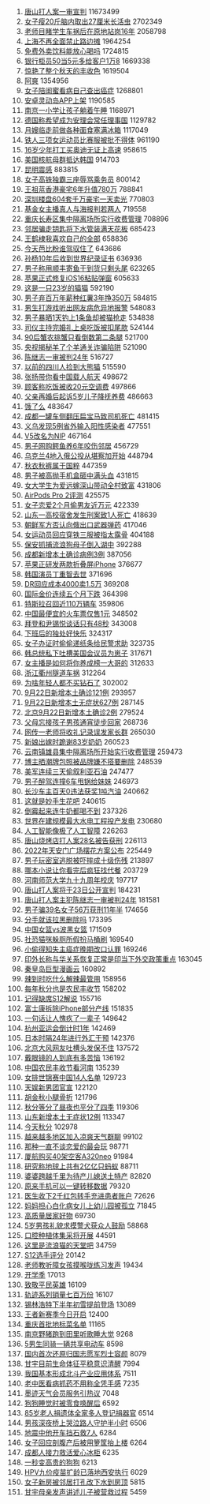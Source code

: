 1. [唐山打人案一审宣判](https://s.weibo.com//weibo?q=%23%E5%94%90%E5%B1%B1%E6%89%93%E4%BA%BA%E6%A1%88%E4%B8%80%E5%AE%A1%E5%AE%A3%E5%88%A4%23&t=31&band_rank=1&Refer=top) 11673499
2. [女子瘦20斤脑内取出27厘米长活虫](https://s.weibo.com//weibo?q=%23%E5%A5%B3%E5%AD%90%E7%98%A620%E6%96%A4%E8%84%91%E5%86%85%E5%8F%96%E5%87%BA27%E5%8E%98%E7%B1%B3%E9%95%BF%E6%B4%BB%E8%99%AB%23&t=31&band_rank=1&Refer=top) 2702349
3. [老师目睹学生车祸后在原地站岗16年](https://s.weibo.com//weibo?q=%23%E8%80%81%E5%B8%88%E7%9B%AE%E7%9D%B9%E5%AD%A6%E7%94%9F%E8%BD%A6%E7%A5%B8%E5%90%8E%E5%9C%A8%E5%8E%9F%E5%9C%B0%E7%AB%99%E5%B2%9716%E5%B9%B4%23&t=31&band_rank=2&Refer=top) 2058798
4. [上海不再全面禁止路边摊](https://s.weibo.com//weibo?q=%23%E4%B8%8A%E6%B5%B7%E4%B8%8D%E5%86%8D%E5%85%A8%E9%9D%A2%E7%A6%81%E6%AD%A2%E8%B7%AF%E8%BE%B9%E6%91%8A%23&t=31&band_rank=1&Refer=top) 1964254
5. [免费外卖饮料能放心喝吗](https://s.weibo.com//weibo?q=%23%E5%85%8D%E8%B4%B9%E5%A4%96%E5%8D%96%E9%A5%AE%E6%96%99%E8%83%BD%E6%94%BE%E5%BF%83%E5%96%9D%E5%90%97%23&t=31&band_rank=1&Refer=top) 1724815
6. [银行柜员50当5元多给客户1万8](https://s.weibo.com//weibo?q=%23%E9%93%B6%E8%A1%8C%E6%9F%9C%E5%91%9850%E5%BD%935%E5%85%83%E5%A4%9A%E7%BB%99%E5%AE%A2%E6%88%B71%E4%B8%878%23&t=31&band_rank=1&Refer=top) 1669338
7. [惊艳了整个秋天的丰收色](https://s.weibo.com//weibo?q=%23%E6%83%8A%E8%89%B3%E4%BA%86%E6%95%B4%E4%B8%AA%E7%A7%8B%E5%A4%A9%E7%9A%84%E4%B8%B0%E6%94%B6%E8%89%B2%23&t=31&band_rank=3&Refer=top) 1619504
8. [阿爽](https://s.weibo.com//weibo?q=%E9%98%BF%E7%88%BD&t=31&band_rank=4&Refer=top) 1354956
9. [女子陪闺蜜看病自己查出癌症](https://s.weibo.com//weibo?q=%23%E5%A5%B3%E5%AD%90%E9%99%AA%E9%97%BA%E8%9C%9C%E7%9C%8B%E7%97%85%E8%87%AA%E5%B7%B1%E6%9F%A5%E5%87%BA%E7%99%8C%E7%97%87%23&t=31&band_rank=2&Refer=top) 1268801
10. [安卓灵动岛APP上架](https://s.weibo.com//weibo?q=%23%E5%AE%89%E5%8D%93%E7%81%B5%E5%8A%A8%E5%B2%9BAPP%E4%B8%8A%E6%9E%B6%23&t=31&band_rank=4&Refer=top) 1190585
11. [南京一小学让孩子躺着午睡](https://s.weibo.com//weibo?q=%23%E5%8D%97%E4%BA%AC%E4%B8%80%E5%B0%8F%E5%AD%A6%E8%AE%A9%E5%AD%A9%E5%AD%90%E8%BA%BA%E7%9D%80%E5%8D%88%E7%9D%A1%23&t=31&band_rank=1&Refer=top) 1168971
12. [德国称希望成为安理会常任理事国](https://s.weibo.com//weibo?q=%E5%BE%B7%E5%9B%BD%E7%A7%B0%E5%B8%8C%E6%9C%9B%E6%88%90%E4%B8%BA%E5%AE%89%E7%90%86%E4%BC%9A%E5%B8%B8%E4%BB%BB%E7%90%86%E4%BA%8B%E5%9B%BD&t=31&band_rank=2&Refer=top) 1129782
13. [月嫂临走前做各种面食塞满冰箱](https://s.weibo.com//weibo?q=%23%E6%9C%88%E5%AB%82%E4%B8%B4%E8%B5%B0%E5%89%8D%E5%81%9A%E5%90%84%E7%A7%8D%E9%9D%A2%E9%A3%9F%E5%A1%9E%E6%BB%A1%E5%86%B0%E7%AE%B1%23&t=31&band_rank=6&Refer=top) 1117049
14. [铁人三项女运动员比赛服被批不得体](https://s.weibo.com//weibo?q=%23%E9%93%81%E4%BA%BA%E4%B8%89%E9%A1%B9%E5%A5%B3%E8%BF%90%E5%8A%A8%E5%91%98%E6%AF%94%E8%B5%9B%E6%9C%8D%E8%A2%AB%E6%89%B9%E4%B8%8D%E5%BE%97%E4%BD%93%23&t=31&band_rank=7&Refer=top) 961190
15. [16岁少年打工买奥迪无证上高速](https://s.weibo.com//weibo?q=%2316%E5%B2%81%E5%B0%91%E5%B9%B4%E6%89%93%E5%B7%A5%E4%B9%B0%E5%A5%A5%E8%BF%AA%E6%97%A0%E8%AF%81%E4%B8%8A%E9%AB%98%E9%80%9F%23&t=31&band_rank=6&Refer=top) 958615
16. [美国核航母群抵达韩国](https://s.weibo.com//weibo?q=%23%E7%BE%8E%E5%9B%BD%E6%A0%B8%E8%88%AA%E6%AF%8D%E7%BE%A4%E6%8A%B5%E8%BE%BE%E9%9F%A9%E5%9B%BD%23&t=31&band_rank=6&Refer=top) 914703
17. [昆明震感](https://s.weibo.com//weibo?q=%23%E6%98%86%E6%98%8E%E9%9C%87%E6%84%9F%23&t=31&band_rank=5&Refer=top) 883815
18. [女子高铁独霸三座辱骂乘务员](https://s.weibo.com//weibo?q=%23%E5%A5%B3%E5%AD%90%E9%AB%98%E9%93%81%E7%8B%AC%E9%9C%B8%E4%B8%89%E5%BA%A7%E8%BE%B1%E9%AA%82%E4%B9%98%E5%8A%A1%E5%91%98%23&t=31&band_rank=7&Refer=top) 800142
19. [王祖蓝香港豪宅6年升值780万](https://s.weibo.com//weibo?q=%23%E7%8E%8B%E7%A5%96%E8%93%9D%E9%A6%99%E6%B8%AF%E8%B1%AA%E5%AE%856%E5%B9%B4%E5%8D%87%E5%80%BC780%E4%B8%87%23&t=31&band_rank=4&Refer=top) 788841
20. [深圳楼盘604套千万豪宅一天卖光](https://s.weibo.com//weibo?q=%23%E6%B7%B1%E5%9C%B3%E6%A5%BC%E7%9B%98604%E5%A5%97%E5%8D%83%E4%B8%87%E8%B1%AA%E5%AE%85%E4%B8%80%E5%A4%A9%E5%8D%96%E5%85%89%23&t=31&band_rank=2&Refer=top) 770803
21. [基金女主播真人与海报判若两人](https://s.weibo.com//weibo?q=%23%E5%9F%BA%E9%87%91%E5%A5%B3%E4%B8%BB%E6%92%AD%E7%9C%9F%E4%BA%BA%E4%B8%8E%E6%B5%B7%E6%8A%A5%E5%88%A4%E8%8B%A5%E4%B8%A4%E4%BA%BA%23&t=31&band_rank=6&Refer=top) 719558
22. [重庆长寿区集中隔离场所实行收费管理](https://s.weibo.com//weibo?q=%23%E9%87%8D%E5%BA%86%E9%95%BF%E5%AF%BF%E5%8C%BA%E9%9B%86%E4%B8%AD%E9%9A%94%E7%A6%BB%E5%9C%BA%E6%89%80%E5%AE%9E%E8%A1%8C%E6%94%B6%E8%B4%B9%E7%AE%A1%E7%90%86%23&t=31&band_rank=5&Refer=top) 708896
23. [邻居骗走钥匙将下水管装满天花板](https://s.weibo.com//weibo?q=%23%E9%82%BB%E5%B1%85%E9%AA%97%E8%B5%B0%E9%92%A5%E5%8C%99%E5%B0%86%E4%B8%8B%E6%B0%B4%E7%AE%A1%E8%A3%85%E6%BB%A1%E5%A4%A9%E8%8A%B1%E6%9D%BF%23&t=31&band_rank=6&Refer=top) 685423
24. [王鹤棣我喜欢自己的全部](https://s.weibo.com//weibo?q=%23%E7%8E%8B%E9%B9%A4%E6%A3%A3%E6%88%91%E5%96%9C%E6%AC%A2%E8%87%AA%E5%B7%B1%E7%9A%84%E5%85%A8%E9%83%A8%23&t=31&band_rank=11&Refer=top) 658836
25. [今天芭比粉谁驾驭住了](https://s.weibo.com//weibo?q=%23%E4%BB%8A%E5%A4%A9%E8%8A%AD%E6%AF%94%E7%B2%89%E8%B0%81%E9%A9%BE%E9%A9%AD%E4%BD%8F%E4%BA%86%23&t=31&band_rank=6&Refer=top) 643686
26. [孙杨10年后收到世界纪录证书](https://s.weibo.com//weibo?q=%23%E5%AD%99%E6%9D%A810%E5%B9%B4%E5%90%8E%E6%94%B6%E5%88%B0%E4%B8%96%E7%95%8C%E7%BA%AA%E5%BD%95%E8%AF%81%E4%B9%A6%23&t=31&band_rank=7&Refer=top) 636936
27. [男子称用顺丰寄鱼干到货只剩头尾](https://s.weibo.com//weibo?q=%23%E7%94%B7%E5%AD%90%E7%A7%B0%E7%94%A8%E9%A1%BA%E4%B8%B0%E5%AF%84%E9%B1%BC%E5%B9%B2%E5%88%B0%E8%B4%A7%E5%8F%AA%E5%89%A9%E5%A4%B4%E5%B0%BE%23&t=31&band_rank=8&Refer=top) 623265
28. [苹果正式修复iOS16粘贴弹窗](https://s.weibo.com//weibo?q=%23%E8%8B%B9%E6%9E%9C%E6%AD%A3%E5%BC%8F%E4%BF%AE%E5%A4%8DiOS16%E7%B2%98%E8%B4%B4%E5%BC%B9%E7%AA%97%23&t=31&band_rank=5&Refer=top) 605633
29. [这是一只23岁的猫猫](https://s.weibo.com//weibo?q=%23%E8%BF%99%E6%98%AF%E4%B8%80%E5%8F%AA23%E5%B2%81%E7%9A%84%E7%8C%AB%E7%8C%AB%23&t=31&band_rank=2&Refer=top) 592190
30. [男子弃百万年薪种红薯3年挣350万](https://s.weibo.com//weibo?q=%23%E7%94%B7%E5%AD%90%E5%BC%83%E7%99%BE%E4%B8%87%E5%B9%B4%E8%96%AA%E7%A7%8D%E7%BA%A2%E8%96%AF3%E5%B9%B4%E6%8C%A3350%E4%B8%87%23&t=31&band_rank=13&Refer=top) 584815
31. [男生打游戏听出网友病危异地报警](https://s.weibo.com//weibo?q=%23%E7%94%B7%E7%94%9F%E6%89%93%E6%B8%B8%E6%88%8F%E5%90%AC%E5%87%BA%E7%BD%91%E5%8F%8B%E7%97%85%E5%8D%B1%E5%BC%82%E5%9C%B0%E6%8A%A5%E8%AD%A6%23&t=31&band_rank=10&Refer=top) 548083
32. [男子暴晒1天钓上1条鱼却被猫抢走](https://s.weibo.com//weibo?q=%23%E7%94%B7%E5%AD%90%E6%9A%B4%E6%99%921%E5%A4%A9%E9%92%93%E4%B8%8A1%E6%9D%A1%E9%B1%BC%E5%8D%B4%E8%A2%AB%E7%8C%AB%E6%8A%A2%E8%B5%B0%23&t=31&band_rank=12&Refer=top) 534838
33. [司仪主持完婚礼上桌吃饭被扣尾款](https://s.weibo.com//weibo?q=%23%E5%8F%B8%E4%BB%AA%E4%B8%BB%E6%8C%81%E5%AE%8C%E5%A9%9A%E7%A4%BC%E4%B8%8A%E6%A1%8C%E5%90%83%E9%A5%AD%E8%A2%AB%E6%89%A3%E5%B0%BE%E6%AC%BE%23&t=31&band_rank=10&Refer=top) 524144
34. [90后蟹农挑蟹只看倒数第二条腿](https://s.weibo.com//weibo?q=%2390%E5%90%8E%E8%9F%B9%E5%86%9C%E6%8C%91%E8%9F%B9%E5%8F%AA%E7%9C%8B%E5%80%92%E6%95%B0%E7%AC%AC%E4%BA%8C%E6%9D%A1%E8%85%BF%23&t=31&band_rank=8&Refer=top) 521700
35. [央视揭秘羊了个羊通关诈骗陷阱](https://s.weibo.com//weibo?q=%23%E5%A4%AE%E8%A7%86%E6%8F%AD%E7%A7%98%E7%BE%8A%E4%BA%86%E4%B8%AA%E7%BE%8A%E9%80%9A%E5%85%B3%E8%AF%88%E9%AA%97%E9%99%B7%E9%98%B1%23&t=31&band_rank=11&Refer=top) 521090
36. [陈继志一审被判24年](https://s.weibo.com//weibo?q=%23%E9%99%88%E7%BB%A7%E5%BF%97%E4%B8%80%E5%AE%A1%E8%A2%AB%E5%88%A424%E5%B9%B4%23&t=31&band_rank=15&Refer=top) 516727
37. [以前的四川人捡到大熊猫](https://s.weibo.com//weibo?q=%23%E4%BB%A5%E5%89%8D%E7%9A%84%E5%9B%9B%E5%B7%9D%E4%BA%BA%E6%8D%A1%E5%88%B0%E5%A4%A7%E7%86%8A%E7%8C%AB%23&t=31&band_rank=14&Refer=top) 515590
38. [张扬带你看中国载人航天](https://s.weibo.com//weibo?q=%23%E5%BC%A0%E6%89%AC%E5%B8%A6%E4%BD%A0%E7%9C%8B%E4%B8%AD%E5%9B%BD%E8%BD%BD%E4%BA%BA%E8%88%AA%E5%A4%A9%23&t=31&band_rank=15&Refer=top) 498672
39. [顾客称吃饭被收20元空调费](https://s.weibo.com//weibo?q=%23%E9%A1%BE%E5%AE%A2%E7%A7%B0%E5%90%83%E9%A5%AD%E8%A2%AB%E6%94%B620%E5%85%83%E7%A9%BA%E8%B0%83%E8%B4%B9%23&t=31&band_rank=9&Refer=top) 497866
40. [父亲再婚后起诉5岁儿子降抚养费](https://s.weibo.com//weibo?q=%23%E7%88%B6%E4%BA%B2%E5%86%8D%E5%A9%9A%E5%90%8E%E8%B5%B7%E8%AF%895%E5%B2%81%E5%84%BF%E5%AD%90%E9%99%8D%E6%8A%9A%E5%85%BB%E8%B4%B9%23&t=31&band_rank=17&Refer=top) 486663
41. [饿了么](https://s.weibo.com//weibo?q=%E9%A5%BF%E4%BA%86%E4%B9%88&t=31&band_rank=15&Refer=top) 483647
42. [成都一罐车侧翻压扁宝马致司机死亡](https://s.weibo.com//weibo?q=%23%E6%88%90%E9%83%BD%E4%B8%80%E7%BD%90%E8%BD%A6%E4%BE%A7%E7%BF%BB%E5%8E%8B%E6%89%81%E5%AE%9D%E9%A9%AC%E8%87%B4%E5%8F%B8%E6%9C%BA%E6%AD%BB%E4%BA%A1%23&t=31&band_rank=13&Refer=top) 481415
43. [义乌发现5例省外输入阳性感染者](https://s.weibo.com//weibo?q=%23%E4%B9%89%E4%B9%8C%E5%8F%91%E7%8E%B05%E4%BE%8B%E7%9C%81%E5%A4%96%E8%BE%93%E5%85%A5%E9%98%B3%E6%80%A7%E6%84%9F%E6%9F%93%E8%80%85%23&t=31&band_rank=16&Refer=top) 477551
44. [V5改名为NIP](https://s.weibo.com//weibo?q=%23V5%E6%94%B9%E5%90%8D%E4%B8%BANIP%23&t=31&band_rank=13&Refer=top) 467164
45. [男子网购鳄鱼养6年咬伤邻居](https://s.weibo.com//weibo?q=%23%E7%94%B7%E5%AD%90%E7%BD%91%E8%B4%AD%E9%B3%84%E9%B1%BC%E5%85%BB6%E5%B9%B4%E5%92%AC%E4%BC%A4%E9%82%BB%E5%B1%85%23&t=31&band_rank=18&Refer=top) 456729
46. [乌克兰4地入俄公投从堪察加开始](https://s.weibo.com//weibo?q=%23%E4%B9%8C%E5%85%8B%E5%85%B04%E5%9C%B0%E5%85%A5%E4%BF%84%E5%85%AC%E6%8A%95%E4%BB%8E%E5%A0%AA%E5%AF%9F%E5%8A%A0%E5%BC%80%E5%A7%8B%23&t=31&band_rank=17&Refer=top) 448794
47. [秋衣秋裤属于国粹](https://s.weibo.com//weibo?q=%23%E7%A7%8B%E8%A1%A3%E7%A7%8B%E8%A3%A4%E5%B1%9E%E4%BA%8E%E5%9B%BD%E7%B2%B9%23&t=31&band_rank=14&Refer=top) 447359
48. [男子被高抛手机盒砸中满头血](https://s.weibo.com//weibo?q=%23%E7%94%B7%E5%AD%90%E8%A2%AB%E9%AB%98%E6%8A%9B%E6%89%8B%E6%9C%BA%E7%9B%92%E7%A0%B8%E4%B8%AD%E6%BB%A1%E5%A4%B4%E8%A1%80%23&t=31&band_rank=14&Refer=top) 431815
49. [女大学生为爱远嫁深山带动全村致富](https://s.weibo.com//weibo?q=%23%E5%A5%B3%E5%A4%A7%E5%AD%A6%E7%94%9F%E4%B8%BA%E7%88%B1%E8%BF%9C%E5%AB%81%E6%B7%B1%E5%B1%B1%E5%B8%A6%E5%8A%A8%E5%85%A8%E6%9D%91%E8%87%B4%E5%AF%8C%23&t=31&band_rank=15&Refer=top) 431806
50. [AirPods Pro 2评测](https://s.weibo.com//weibo?q=AirPods%20Pro%202%E8%AF%84%E6%B5%8B&t=31&band_rank=10&Refer=top) 425575
51. [女子恋爱2个月偷男友近万元](https://s.weibo.com//weibo?q=%23%E5%A5%B3%E5%AD%90%E6%81%8B%E7%88%B12%E4%B8%AA%E6%9C%88%E5%81%B7%E7%94%B7%E5%8F%8B%E8%BF%91%E4%B8%87%E5%85%83%23&t=31&band_rank=18&Refer=top) 422339
52. [山东一高校宿舍发生刑案致1人死亡](https://s.weibo.com//weibo?q=%23%E5%B1%B1%E4%B8%9C%E4%B8%80%E9%AB%98%E6%A0%A1%E5%AE%BF%E8%88%8D%E5%8F%91%E7%94%9F%E5%88%91%E6%A1%88%E8%87%B41%E4%BA%BA%E6%AD%BB%E4%BA%A1%23&t=31&band_rank=11&Refer=top) 418639
53. [朝鲜军方否认向俄出口武器弹药](https://s.weibo.com//weibo?q=%23%E6%9C%9D%E9%B2%9C%E5%86%9B%E6%96%B9%E5%90%A6%E8%AE%A4%E5%90%91%E4%BF%84%E5%87%BA%E5%8F%A3%E6%AD%A6%E5%99%A8%E5%BC%B9%E8%8D%AF%23&t=31&band_rank=8&Refer=top) 417046
54. [女运动员回应穿铁三服被指太露骨](https://s.weibo.com//weibo?q=%23%E5%A5%B3%E8%BF%90%E5%8A%A8%E5%91%98%E5%9B%9E%E5%BA%94%E7%A9%BF%E9%93%81%E4%B8%89%E6%9C%8D%E8%A2%AB%E6%8C%87%E5%A4%AA%E9%9C%B2%E9%AA%A8%23&t=31&band_rank=21&Refer=top) 404188
55. [保安抓捕流浪狗母子倒入湖中](https://s.weibo.com//weibo?q=%23%E4%BF%9D%E5%AE%89%E6%8A%93%E6%8D%95%E6%B5%81%E6%B5%AA%E7%8B%97%E6%AF%8D%E5%AD%90%E5%80%92%E5%85%A5%E6%B9%96%E4%B8%AD%23&t=31&band_rank=16&Refer=top) 392288
56. [成都新增本土确诊病例3例](https://s.weibo.com//weibo?q=%E6%88%90%E9%83%BD%E6%96%B0%E5%A2%9E%E6%9C%AC%E5%9C%9F%E7%A1%AE%E8%AF%8A%E7%97%85%E4%BE%8B3%E4%BE%8B&t=31&band_rank=19&Refer=top) 387056
57. [苹果正研发两款折叠屏iPhone](https://s.weibo.com//weibo?q=%23%E8%8B%B9%E6%9E%9C%E6%AD%A3%E7%A0%94%E5%8F%91%E4%B8%A4%E6%AC%BE%E6%8A%98%E5%8F%A0%E5%B1%8FiPhone%23&t=31&band_rank=19&Refer=top) 376677
58. [韩国演员丁重智去世](https://s.weibo.com//weibo?q=%23%E9%9F%A9%E5%9B%BD%E6%BC%94%E5%91%98%E4%B8%81%E9%87%8D%E6%99%BA%E5%8E%BB%E4%B8%96%23&t=31&band_rank=12&Refer=top) 371696
59. [DR回应成本4000卖1.5万](https://s.weibo.com//weibo?q=%23DR%E5%9B%9E%E5%BA%94%E6%88%90%E6%9C%AC4000%E5%8D%961.5%E4%B8%87%23&t=31&band_rank=23&Refer=top) 369208
60. [国际金价连续五个月下跌](https://s.weibo.com//weibo?q=%23%E5%9B%BD%E9%99%85%E9%87%91%E4%BB%B7%E8%BF%9E%E7%BB%AD%E4%BA%94%E4%B8%AA%E6%9C%88%E4%B8%8B%E8%B7%8C%23&t=31&band_rank=14&Refer=top) 364398
61. [特斯拉召回近110万辆车](https://s.weibo.com//weibo?q=%23%E7%89%B9%E6%96%AF%E6%8B%89%E5%8F%AC%E5%9B%9E%E8%BF%91110%E4%B8%87%E8%BE%86%E8%BD%A6%23&t=31&band_rank=23&Refer=top) 359806
62. [中国最便宜的火车票仅售1元](https://s.weibo.com//weibo?q=%23%E4%B8%AD%E5%9B%BD%E6%9C%80%E4%BE%BF%E5%AE%9C%E7%9A%84%E7%81%AB%E8%BD%A6%E7%A5%A8%E4%BB%85%E5%94%AE1%E5%85%83%23&t=31&band_rank=23&Refer=top) 348502
63. [拜登和尹锡悦谈话只有48秒](https://s.weibo.com//weibo?q=%23%E6%8B%9C%E7%99%BB%E5%92%8C%E5%B0%B9%E9%94%A1%E6%82%A6%E8%B0%88%E8%AF%9D%E5%8F%AA%E6%9C%8948%E7%A7%92%23&t=31&band_rank=18&Refer=top) 343008
64. [下班后的独处好快乐](https://s.weibo.com//weibo?q=%23%E4%B8%8B%E7%8F%AD%E5%90%8E%E7%9A%84%E7%8B%AC%E5%A4%84%E5%A5%BD%E5%BF%AB%E4%B9%90%23&t=31&band_rank=13&Refer=top) 324317
65. [女子办证时偷偷递纸条给民警求助](https://s.weibo.com//weibo?q=%23%E5%A5%B3%E5%AD%90%E5%8A%9E%E8%AF%81%E6%97%B6%E5%81%B7%E5%81%B7%E9%80%92%E7%BA%B8%E6%9D%A1%E7%BB%99%E6%B0%91%E8%AD%A6%E6%B1%82%E5%8A%A9%23&t=31&band_rank=17&Refer=top) 323735
66. [韩总统私下吐槽美国会议员为崽子](https://s.weibo.com//weibo?q=%23%E9%9F%A9%E6%80%BB%E7%BB%9F%E7%A7%81%E4%B8%8B%E5%90%90%E6%A7%BD%E7%BE%8E%E5%9B%BD%E4%BC%9A%E8%AE%AE%E5%91%98%E4%B8%BA%E5%B4%BD%E5%AD%90%23&t=31&band_rank=16&Refer=top) 317671
67. [女主播是如何将你养成榜一大哥的](https://s.weibo.com//weibo?q=%23%E5%A5%B3%E4%B8%BB%E6%92%AD%E6%98%AF%E5%A6%82%E4%BD%95%E5%B0%86%E4%BD%A0%E5%85%BB%E6%88%90%E6%A6%9C%E4%B8%80%E5%A4%A7%E5%93%A5%E7%9A%84%23&t=31&band_rank=15&Refer=top) 312633
68. [浙江衢州隧道车祸](https://s.weibo.com//weibo?q=%E6%B5%99%E6%B1%9F%E8%A1%A2%E5%B7%9E%E9%9A%A7%E9%81%93%E8%BD%A6%E7%A5%B8&t=31&band_rank=23&Refer=top) 312264
69. [为啥年轻人都不买钻石了](https://s.weibo.com//weibo?q=%23%E4%B8%BA%E5%95%A5%E5%B9%B4%E8%BD%BB%E4%BA%BA%E9%83%BD%E4%B8%8D%E4%B9%B0%E9%92%BB%E7%9F%B3%E4%BA%86%23&t=31&band_rank=18&Refer=top) 302002
70. [9月22日新增本土确诊121例](https://s.weibo.com//weibo?q=%239%E6%9C%8822%E6%97%A5%E6%96%B0%E5%A2%9E%E6%9C%AC%E5%9C%9F%E7%A1%AE%E8%AF%8A121%E4%BE%8B%23&t=31&band_rank=21&Refer=top) 293957
71. [9月22日新增本土无症状627例](https://s.weibo.com//weibo?q=%239%E6%9C%8822%E6%97%A5%E6%96%B0%E5%A2%9E%E6%9C%AC%E5%9C%9F%E6%97%A0%E7%97%87%E7%8A%B6627%E4%BE%8B%23&t=31&band_rank=24&Refer=top) 287145
72. [北京9月22日新增本土确诊2例](https://s.weibo.com//weibo?q=%23%E5%8C%97%E4%BA%AC9%E6%9C%8822%E6%97%A5%E6%96%B0%E5%A2%9E%E6%9C%AC%E5%9C%9F%E7%A1%AE%E8%AF%8A2%E4%BE%8B%23&t=31&band_rank=20&Refer=top) 279524
73. [父母忘接孩子男孩通宵徒步回家](https://s.weibo.com//weibo?q=%23%E7%88%B6%E6%AF%8D%E5%BF%98%E6%8E%A5%E5%AD%A9%E5%AD%90%E7%94%B7%E5%AD%A9%E9%80%9A%E5%AE%B5%E5%BE%92%E6%AD%A5%E5%9B%9E%E5%AE%B6%23&t=31&band_rank=21&Refer=top) 268736
74. [网传一老师将收礼记录误发家长群](https://s.weibo.com//weibo?q=%23%E7%BD%91%E4%BC%A0%E4%B8%80%E8%80%81%E5%B8%88%E5%B0%86%E6%94%B6%E7%A4%BC%E8%AE%B0%E5%BD%95%E8%AF%AF%E5%8F%91%E5%AE%B6%E9%95%BF%E7%BE%A4%23&t=31&band_rank=29&Refer=top) 265030
75. [新娘出嫁时跪谢83岁奶奶](https://s.weibo.com//weibo?q=%23%E6%96%B0%E5%A8%98%E5%87%BA%E5%AB%81%E6%97%B6%E8%B7%AA%E8%B0%A283%E5%B2%81%E5%A5%B6%E5%A5%B6%23&t=31&band_rank=20&Refer=top) 260523
76. [云南镇雄县集中隔离场所开始实行收费管理](https://s.weibo.com//weibo?q=%23%E4%BA%91%E5%8D%97%E9%95%87%E9%9B%84%E5%8E%BF%E9%9B%86%E4%B8%AD%E9%9A%94%E7%A6%BB%E5%9C%BA%E6%89%80%E5%BC%80%E5%A7%8B%E5%AE%9E%E8%A1%8C%E6%94%B6%E8%B4%B9%E7%AE%A1%E7%90%86%23&t=31&band_rank=22&Refer=top) 259473
77. [博主晒潮牌包照被品牌嫌不搭要删除](https://s.weibo.com//weibo?q=%23%E5%8D%9A%E4%B8%BB%E6%99%92%E6%BD%AE%E7%89%8C%E5%8C%85%E7%85%A7%E8%A2%AB%E5%93%81%E7%89%8C%E5%AB%8C%E4%B8%8D%E6%90%AD%E8%A6%81%E5%88%A0%E9%99%A4%23&t=31&band_rank=20&Refer=top) 248539
78. [美军连续三天偷叙利亚石油](https://s.weibo.com//weibo?q=%23%E7%BE%8E%E5%86%9B%E8%BF%9E%E7%BB%AD%E4%B8%89%E5%A4%A9%E5%81%B7%E5%8F%99%E5%88%A9%E4%BA%9A%E7%9F%B3%E6%B2%B9%23&t=31&band_rank=19&Refer=top) 247477
79. [男子醉驾连撞6车甩锅给妹妹](https://s.weibo.com//weibo?q=%23%E7%94%B7%E5%AD%90%E9%86%89%E9%A9%BE%E8%BF%9E%E6%92%9E6%E8%BD%A6%E7%94%A9%E9%94%85%E7%BB%99%E5%A6%B9%E5%A6%B9%23&t=31&band_rank=20&Refer=top) 246973
80. [长沙车主百天0违法获奖1吨汽油](https://s.weibo.com//weibo?q=%23%E9%95%BF%E6%B2%99%E8%BD%A6%E4%B8%BB%E7%99%BE%E5%A4%A90%E8%BF%9D%E6%B3%95%E8%8E%B7%E5%A5%961%E5%90%A8%E6%B1%BD%E6%B2%B9%23&t=31&band_rank=33&Refer=top) 240662
81. [这就是妙手生花吧](https://s.weibo.com//weibo?q=%23%E8%BF%99%E5%B0%B1%E6%98%AF%E5%A6%99%E6%89%8B%E7%94%9F%E8%8A%B1%E5%90%A7%23&t=31&band_rank=29&Refer=top) 240615
82. [倒霉起来连牛奶都喝不到](https://s.weibo.com//weibo?q=%23%E5%80%92%E9%9C%89%E8%B5%B7%E6%9D%A5%E8%BF%9E%E7%89%9B%E5%A5%B6%E9%83%BD%E5%96%9D%E4%B8%8D%E5%88%B0%23&t=31&band_rank=26&Refer=top) 237326
83. [世界在建规模最大水电工程投产发电](https://s.weibo.com//weibo?q=%23%E4%B8%96%E7%95%8C%E5%9C%A8%E5%BB%BA%E8%A7%84%E6%A8%A1%E6%9C%80%E5%A4%A7%E6%B0%B4%E7%94%B5%E5%B7%A5%E7%A8%8B%E6%8A%95%E4%BA%A7%E5%8F%91%E7%94%B5%23&t=31&band_rank=15&Refer=top) 230680
84. [人工智能像极了人工智障](https://s.weibo.com//weibo?q=%23%E4%BA%BA%E5%B7%A5%E6%99%BA%E8%83%BD%E5%83%8F%E6%9E%81%E4%BA%86%E4%BA%BA%E5%B7%A5%E6%99%BA%E9%9A%9C%23&t=31&band_rank=33&Refer=top) 226263
85. [唐山烧烤店打人案28名被告获刑](https://s.weibo.com//weibo?q=%23%E5%94%90%E5%B1%B1%E7%83%A7%E7%83%A4%E5%BA%97%E6%89%93%E4%BA%BA%E6%A1%8828%E5%90%8D%E8%A2%AB%E5%91%8A%E8%8E%B7%E5%88%91%23&t=31&band_rank=33&Refer=top) 226113
86. [2022年天安门广场摆花方案公布](https://s.weibo.com//weibo?q=%232022%E5%B9%B4%E5%A4%A9%E5%AE%89%E9%97%A8%E5%B9%BF%E5%9C%BA%E6%91%86%E8%8A%B1%E6%96%B9%E6%A1%88%E5%85%AC%E5%B8%83%23&t=31&band_rank=13&Refer=top) 225449
87. [男子玩密室逃脱被吓摔成十级伤残](https://s.weibo.com//weibo?q=%23%E7%94%B7%E5%AD%90%E7%8E%A9%E5%AF%86%E5%AE%A4%E9%80%83%E8%84%B1%E8%A2%AB%E5%90%93%E6%91%94%E6%88%90%E5%8D%81%E7%BA%A7%E4%BC%A4%E6%AE%8B%23&t=31&band_rank=39&Refer=top) 213897
88. [哪本小说让你看完后疯狂找代餐](https://s.weibo.com//weibo?q=%23%E5%93%AA%E6%9C%AC%E5%B0%8F%E8%AF%B4%E8%AE%A9%E4%BD%A0%E7%9C%8B%E5%AE%8C%E5%90%8E%E7%96%AF%E7%8B%82%E6%89%BE%E4%BB%A3%E9%A4%90%23&t=31&band_rank=25&Refer=top) 203729
89. [河南师范大学九十九周年校庆](https://s.weibo.com//weibo?q=%23%E6%B2%B3%E5%8D%97%E5%B8%88%E8%8C%83%E5%A4%A7%E5%AD%A6%E4%B9%9D%E5%8D%81%E4%B9%9D%E5%91%A8%E5%B9%B4%E6%A0%A1%E5%BA%86%23&t=31&band_rank=36&Refer=top) 197717
90. [唐山打人案将于23日公开宣判](https://s.weibo.com//weibo?q=%23%E5%94%90%E5%B1%B1%E6%89%93%E4%BA%BA%E6%A1%88%E5%B0%86%E4%BA%8E23%E6%97%A5%E5%85%AC%E5%BC%80%E5%AE%A3%E5%88%A4%23&t=31&band_rank=26&Refer=top) 184231
91. [唐山打人案主犯陈继志一审被判24年](https://s.weibo.com//weibo?q=%23%E5%94%90%E5%B1%B1%E6%89%93%E4%BA%BA%E6%A1%88%E4%B8%BB%E7%8A%AF%E9%99%88%E7%BB%A7%E5%BF%97%E4%B8%80%E5%AE%A1%E8%A2%AB%E5%88%A424%E5%B9%B4%23&t=31&band_rank=41&Refer=top) 181581
92. [男子骗39名女子56万获刑11年半](https://s.weibo.com//weibo?q=%23%E7%94%B7%E5%AD%90%E9%AA%9739%E5%90%8D%E5%A5%B3%E5%AD%9056%E4%B8%87%E8%8E%B7%E5%88%9111%E5%B9%B4%E5%8D%8A%23&t=31&band_rank=31&Refer=top) 174656
93. [分手就该拉黑删除吗](https://s.weibo.com//weibo?q=%23%E5%88%86%E6%89%8B%E5%B0%B1%E8%AF%A5%E6%8B%89%E9%BB%91%E5%88%A0%E9%99%A4%E5%90%97%23&t=31&band_rank=26&Refer=top) 173395
94. [中国女篮vs波黑女篮](https://s.weibo.com//weibo?q=%23%E4%B8%AD%E5%9B%BD%E5%A5%B3%E7%AF%AEvs%E6%B3%A2%E9%BB%91%E5%A5%B3%E7%AF%AE%23&t=31&band_rank=42&Refer=top) 171509
95. [社恐猫咪躲厕所假扮马桶刷](https://s.weibo.com//weibo?q=%23%E7%A4%BE%E6%81%90%E7%8C%AB%E5%92%AA%E8%BA%B2%E5%8E%95%E6%89%80%E5%81%87%E6%89%AE%E9%A9%AC%E6%A1%B6%E5%88%B7%23&t=31&band_rank=33&Refer=top) 169540
96. [小偷得知失主癌症晚期改口认罪](https://s.weibo.com//weibo?q=%23%E5%B0%8F%E5%81%B7%E5%BE%97%E7%9F%A5%E5%A4%B1%E4%B8%BB%E7%99%8C%E7%97%87%E6%99%9A%E6%9C%9F%E6%94%B9%E5%8F%A3%E8%AE%A4%E7%BD%AA%23&t=31&band_rank=29&Refer=top) 169246
97. [印外长称与华关系恢复正常是印当下外交政策重点](https://s.weibo.com//weibo?q=%23%E5%8D%B0%E5%A4%96%E9%95%BF%E7%A7%B0%E4%B8%8E%E5%8D%8E%E5%85%B3%E7%B3%BB%E6%81%A2%E5%A4%8D%E6%AD%A3%E5%B8%B8%E6%98%AF%E5%8D%B0%E5%BD%93%E4%B8%8B%E5%A4%96%E4%BA%A4%E6%94%BF%E7%AD%96%E9%87%8D%E7%82%B9%23&t=31&band_rank=30&Refer=top) 163045
98. [秦皇岛巨型漫画云](https://s.weibo.com//weibo?q=%23%E7%A7%A6%E7%9A%87%E5%B2%9B%E5%B7%A8%E5%9E%8B%E6%BC%AB%E7%94%BB%E4%BA%91%23&t=31&band_rank=31&Refer=top) 160892
99. [辣到时吃什么解辣最管用](https://s.weibo.com//weibo?q=%23%E8%BE%A3%E5%88%B0%E6%97%B6%E5%90%83%E4%BB%80%E4%B9%88%E8%A7%A3%E8%BE%A3%E6%9C%80%E7%AE%A1%E7%94%A8%23&t=31&band_rank=45&Refer=top) 158956
100. [每年秋分也是农民丰收节](https://s.weibo.com//weibo?q=%23%E6%AF%8F%E5%B9%B4%E7%A7%8B%E5%88%86%E4%B9%9F%E6%98%AF%E5%86%9C%E6%B0%91%E4%B8%B0%E6%94%B6%E8%8A%82%23&t=31&band_rank=29&Refer=top) 158202
101. [记得缺席S12解说](https://s.weibo.com//weibo?q=%23%E8%AE%B0%E5%BE%97%E7%BC%BA%E5%B8%ADS12%E8%A7%A3%E8%AF%B4%23&t=31&band_rank=32&Refer=top) 155716
102. [富士康拆除iPhone部分产线](https://s.weibo.com//weibo?q=%23%E5%AF%8C%E5%A3%AB%E5%BA%B7%E6%8B%86%E9%99%A4iPhone%E9%83%A8%E5%88%86%E4%BA%A7%E7%BA%BF%23&t=31&band_rank=33&Refer=top) 151835
103. [一句话让人愧疚了一辈子](https://s.weibo.com//weibo?q=%23%E4%B8%80%E5%8F%A5%E8%AF%9D%E8%AE%A9%E4%BA%BA%E6%84%A7%E7%96%9A%E4%BA%86%E4%B8%80%E8%BE%88%E5%AD%90%23&t=31&band_rank=22&Refer=top) 149642
104. [杭州亚运会倒计时1年](https://s.weibo.com//weibo?q=%23%E6%9D%AD%E5%B7%9E%E4%BA%9A%E8%BF%90%E4%BC%9A%E5%80%92%E8%AE%A1%E6%97%B61%E5%B9%B4%23&t=31&band_rank=40&Refer=top) 142469
105. [日本时隔24年进行外汇干预](https://s.weibo.com//weibo?q=%23%E6%97%A5%E6%9C%AC%E6%97%B6%E9%9A%9424%E5%B9%B4%E8%BF%9B%E8%A1%8C%E5%A4%96%E6%B1%87%E5%B9%B2%E9%A2%84%23&t=31&band_rank=37&Refer=top) 142376
106. [北京大风网友吐槽头发保不住](https://s.weibo.com//weibo?q=%23%E5%8C%97%E4%BA%AC%E5%A4%A7%E9%A3%8E%E7%BD%91%E5%8F%8B%E5%90%90%E6%A7%BD%E5%A4%B4%E5%8F%91%E4%BF%9D%E4%B8%8D%E4%BD%8F%23&t=31&band_rank=36&Refer=top) 137572
107. [戴眼镜的人到底有多苦恼](https://s.weibo.com//weibo?q=%23%E6%88%B4%E7%9C%BC%E9%95%9C%E7%9A%84%E4%BA%BA%E5%88%B0%E5%BA%95%E6%9C%89%E5%A4%9A%E8%8B%A6%E6%81%BC%23&t=31&band_rank=47&Refer=top) 136192
108. [中国农民丰收节看河南](https://s.weibo.com//weibo?q=%23%E4%B8%AD%E5%9B%BD%E5%86%9C%E6%B0%91%E4%B8%B0%E6%94%B6%E8%8A%82%E7%9C%8B%E6%B2%B3%E5%8D%97%23&t=31&band_rank=47&Refer=top) 135239
109. [女排世锦赛中国14人名单](https://s.weibo.com//weibo?q=%23%E5%A5%B3%E6%8E%92%E4%B8%96%E9%94%A6%E8%B5%9B%E4%B8%AD%E5%9B%BD14%E4%BA%BA%E5%90%8D%E5%8D%95%23&t=31&band_rank=37&Refer=top) 129723
110. [天娱新男团官宣](https://s.weibo.com//weibo?q=%23%E5%A4%A9%E5%A8%B1%E6%96%B0%E7%94%B7%E5%9B%A2%E5%AE%98%E5%AE%A3%23&t=31&band_rank=39&Refer=top) 122120
111. [胡金秋小腿骨折](https://s.weibo.com//weibo?q=%23%E8%83%A1%E9%87%91%E7%A7%8B%E5%B0%8F%E8%85%BF%E9%AA%A8%E6%8A%98%23&t=31&band_rank=38&Refer=top) 121796
112. [秋分等分了昼夜也平分了四季](https://s.weibo.com//weibo?q=%23%E7%A7%8B%E5%88%86%E7%AD%89%E5%88%86%E4%BA%86%E6%98%BC%E5%A4%9C%E4%B9%9F%E5%B9%B3%E5%88%86%E4%BA%86%E5%9B%9B%E5%AD%A3%23&t=31&band_rank=46&Refer=top) 119306
113. [山东新增本土无症状12例](https://s.weibo.com//weibo?q=%23%E5%B1%B1%E4%B8%9C%E6%96%B0%E5%A2%9E%E6%9C%AC%E5%9C%9F%E6%97%A0%E7%97%87%E7%8A%B612%E4%BE%8B%23&t=31&band_rank=50&Refer=top) 113347
114. [今天秋分](https://s.weibo.com//weibo?q=%23%E4%BB%8A%E5%A4%A9%E7%A7%8B%E5%88%86%23&t=31&band_rank=49&Refer=top) 102978
115. [越来越多地区加入凉爽天气群聊](https://s.weibo.com//weibo?q=%23%E8%B6%8A%E6%9D%A5%E8%B6%8A%E5%A4%9A%E5%9C%B0%E5%8C%BA%E5%8A%A0%E5%85%A5%E5%87%89%E7%88%BD%E5%A4%A9%E6%B0%94%E7%BE%A4%E8%81%8A%23&t=31&band_rank=43&Refer=top) 99102
116. [那种一直不谈恋爱的最会玩](https://s.weibo.com//weibo?q=%23%E9%82%A3%E7%A7%8D%E4%B8%80%E7%9B%B4%E4%B8%8D%E8%B0%88%E6%81%8B%E7%88%B1%E7%9A%84%E6%9C%80%E4%BC%9A%E7%8E%A9%23&t=31&band_rank=43&Refer=top) 98771
117. [厦航购买40架空客A320neo](https://s.weibo.com//weibo?q=%23%E5%8E%A6%E8%88%AA%E8%B4%AD%E4%B9%B040%E6%9E%B6%E7%A9%BA%E5%AE%A2A320neo%23&t=31&band_rank=46&Refer=top) 91984
118. [研究称地球上共有2亿亿只蚂蚁](https://s.weibo.com//weibo?q=%23%E7%A0%94%E7%A9%B6%E7%A7%B0%E5%9C%B0%E7%90%83%E4%B8%8A%E5%85%B1%E6%9C%892%E4%BA%BF%E4%BA%BF%E5%8F%AA%E8%9A%82%E8%9A%81%23&t=31&band_rank=46&Refer=top) 88711
119. [婆婆跨越千里为待产儿媳送土特产](https://s.weibo.com//weibo?q=%23%E5%A9%86%E5%A9%86%E8%B7%A8%E8%B6%8A%E5%8D%83%E9%87%8C%E4%B8%BA%E5%BE%85%E4%BA%A7%E5%84%BF%E5%AA%B3%E9%80%81%E5%9C%9F%E7%89%B9%E4%BA%A7%23&t=31&band_rank=50&Refer=top) 82820
120. [原来手机可以一键转移数据](https://s.weibo.com//weibo?q=%23%E5%8E%9F%E6%9D%A5%E6%89%8B%E6%9C%BA%E5%8F%AF%E4%BB%A5%E4%B8%80%E9%94%AE%E8%BD%AC%E7%A7%BB%E6%95%B0%E6%8D%AE%23&t=31&band_rank=48&Refer=top) 79320
121. [医生收下2千红包转手充进患者账户](https://s.weibo.com//weibo?q=%23%E5%8C%BB%E7%94%9F%E6%94%B6%E4%B8%8B2%E5%8D%83%E7%BA%A2%E5%8C%85%E8%BD%AC%E6%89%8B%E5%85%85%E8%BF%9B%E6%82%A3%E8%80%85%E8%B4%A6%E6%88%B7%23&t=31&band_rank=49&Refer=top) 72626
122. [妈妈担心白化病女儿上幼儿园被孤立](https://s.weibo.com//weibo?q=%23%E5%A6%88%E5%A6%88%E6%8B%85%E5%BF%83%E7%99%BD%E5%8C%96%E7%97%85%E5%A5%B3%E5%84%BF%E4%B8%8A%E5%B9%BC%E5%84%BF%E5%9B%AD%E8%A2%AB%E5%AD%A4%E7%AB%8B%23&t=31&band_rank=50&Refer=top) 71845
123. [高质量居家好物](https://s.weibo.com//weibo?q=%E9%AB%98%E8%B4%A8%E9%87%8F%E5%B1%85%E5%AE%B6%E5%A5%BD%E7%89%A9&t=31&band_rank=50&Refer=top) 69730
124. [5岁男孩礼貌求摸警犬获众人鼓励](https://s.weibo.com//weibo?q=%235%E5%B2%81%E7%94%B7%E5%AD%A9%E7%A4%BC%E8%B2%8C%E6%B1%82%E6%91%B8%E8%AD%A6%E7%8A%AC%E8%8E%B7%E4%BC%97%E4%BA%BA%E9%BC%93%E5%8A%B1%23&t=31&band_rank=21&Refer=top) 58868
125. [口腔种植体集采将开展](https://s.weibo.com//weibo?q=%23%E5%8F%A3%E8%85%94%E7%A7%8D%E6%A4%8D%E4%BD%93%E9%9B%86%E9%87%87%E5%B0%86%E5%BC%80%E5%B1%95%23&t=31&band_rank=50&Refer=top) 44591
126. [这里是流浪猫的天堂吧](https://s.weibo.com//weibo?q=%23%E8%BF%99%E9%87%8C%E6%98%AF%E6%B5%81%E6%B5%AA%E7%8C%AB%E7%9A%84%E5%A4%A9%E5%A0%82%E5%90%A7%23&t=31&band_rank=48&Refer=top) 34759
127. [S12选手评分](https://s.weibo.com//weibo?q=%23S12%E9%80%89%E6%89%8B%E8%AF%84%E5%88%86%23&t=31&band_rank=33&Refer=top) 20142
128. [老师教听障女孩摸喉咙练习发声](https://s.weibo.com//weibo?q=%23%E8%80%81%E5%B8%88%E6%95%99%E5%90%AC%E9%9A%9C%E5%A5%B3%E5%AD%A9%E6%91%B8%E5%96%89%E5%92%99%E7%BB%83%E4%B9%A0%E5%8F%91%E5%A3%B0%23&t=31&band_rank=50&Refer=top) 19434
129. [开学季](https://s.weibo.com//weibo?q=%E5%BC%80%E5%AD%A6%E5%AD%A3&t=31&band_rank=48&Refer=top) 17013
130. [致敬平民英雄](https://s.weibo.com//weibo?q=%23%E8%87%B4%E6%95%AC%E5%B9%B3%E6%B0%91%E8%8B%B1%E9%9B%84%23&t=31&band_rank=49&Refer=top) 16109
131. [轨迹系列销量七百万份](https://s.weibo.com//weibo?q=%23%E8%BD%A8%E8%BF%B9%E7%B3%BB%E5%88%97%E9%94%80%E9%87%8F%E4%B8%83%E7%99%BE%E4%B8%87%E4%BB%BD%23&t=31&band_rank=50&Refer=top) 16107
132. [锡林浩特下半年初雪提前登场](https://s.weibo.com//weibo?q=%23%E9%94%A1%E6%9E%97%E6%B5%A9%E7%89%B9%E4%B8%8B%E5%8D%8A%E5%B9%B4%E5%88%9D%E9%9B%AA%E6%8F%90%E5%89%8D%E7%99%BB%E5%9C%BA%23&t=31&band_rank=50&Refer=top) 13089
133. [王者新赛季今日开启](https://s.weibo.com//weibo?q=%23%E7%8E%8B%E8%80%85%E6%96%B0%E8%B5%9B%E5%AD%A3%E4%BB%8A%E6%97%A5%E5%BC%80%E5%90%AF%23&t=31&band_rank=50&Refer=top) 12400
134. [重庆首批地标菜名单](https://s.weibo.com//weibo?q=%23%E9%87%8D%E5%BA%86%E9%A6%96%E6%89%B9%E5%9C%B0%E6%A0%87%E8%8F%9C%E5%90%8D%E5%8D%95%23&t=31&band_rank=36&Refer=top) 11165
135. [南京野猪跑到田里听歌睡大觉](https://s.weibo.com//weibo?q=%23%E5%8D%97%E4%BA%AC%E9%87%8E%E7%8C%AA%E8%B7%91%E5%88%B0%E7%94%B0%E9%87%8C%E5%90%AC%E6%AD%8C%E7%9D%A1%E5%A4%A7%E8%A7%89%23&t=31&band_rank=48&Refer=top) 9268
136. [5男生同骑一辆共享电动车](https://s.weibo.com//weibo?q=%235%E7%94%B7%E7%94%9F%E5%90%8C%E9%AA%91%E4%B8%80%E8%BE%86%E5%85%B1%E4%BA%AB%E7%94%B5%E5%8A%A8%E8%BD%A6%23&t=31&band_rank=47&Refer=top) 8598
137. [国内首次还原归国志愿军烈士容颜](https://s.weibo.com//weibo?q=%23%E5%9B%BD%E5%86%85%E9%A6%96%E6%AC%A1%E8%BF%98%E5%8E%9F%E5%BD%92%E5%9B%BD%E5%BF%97%E6%84%BF%E5%86%9B%E7%83%88%E5%A3%AB%E5%AE%B9%E9%A2%9C%23&t=31&band_rank=50&Refer=top) 8079
138. [甘宇目前生命体征平稳意识清醒](https://s.weibo.com//weibo?q=%23%E7%94%98%E5%AE%87%E7%9B%AE%E5%89%8D%E7%94%9F%E5%91%BD%E4%BD%93%E5%BE%81%E5%B9%B3%E7%A8%B3%E6%84%8F%E8%AF%86%E6%B8%85%E9%86%92%23&t=31&band_rank=47&Refer=top) 7994
139. [我国基本形成北斗产业应用体系](https://s.weibo.com//weibo?q=%23%E6%88%91%E5%9B%BD%E5%9F%BA%E6%9C%AC%E5%BD%A2%E6%88%90%E5%8C%97%E6%96%97%E4%BA%A7%E4%B8%9A%E5%BA%94%E7%94%A8%E4%BD%93%E7%B3%BB%23&t=31&band_rank=50&Refer=top) 7511
140. [老中医看病抓药不用称全凭手感](https://s.weibo.com//weibo?q=%23%E8%80%81%E4%B8%AD%E5%8C%BB%E7%9C%8B%E7%97%85%E6%8A%93%E8%8D%AF%E4%B8%8D%E7%94%A8%E7%A7%B0%E5%85%A8%E5%87%AD%E6%89%8B%E6%84%9F%23&t=31&band_rank=48&Refer=top) 7235
141. [墨迹天气会员服务引热议](https://s.weibo.com//weibo?q=%23%E5%A2%A8%E8%BF%B9%E5%A4%A9%E6%B0%94%E4%BC%9A%E5%91%98%E6%9C%8D%E5%8A%A1%E5%BC%95%E7%83%AD%E8%AE%AE%23&t=31&band_rank=46&Refer=top) 7048
142. [狗狗睡觉时被零食唤醒后](https://s.weibo.com//weibo?q=%23%E7%8B%97%E7%8B%97%E7%9D%A1%E8%A7%89%E6%97%B6%E8%A2%AB%E9%9B%B6%E9%A3%9F%E5%94%A4%E9%86%92%E5%90%8E%23&t=31&band_rank=48&Refer=top) 6592
143. [85岁老人捐遗体全家多人登记捐器官](https://s.weibo.com//weibo?q=%2385%E5%B2%81%E8%80%81%E4%BA%BA%E6%8D%90%E9%81%97%E4%BD%93%E5%85%A8%E5%AE%B6%E5%A4%9A%E4%BA%BA%E7%99%BB%E8%AE%B0%E6%8D%90%E5%99%A8%E5%AE%98%23&t=31&band_rank=45&Refer=top) 6514
144. [男孩深夜桥上哭泣路人守护半小时](https://s.weibo.com//weibo?q=%23%E7%94%B7%E5%AD%A9%E6%B7%B1%E5%A4%9C%E6%A1%A5%E4%B8%8A%E5%93%AD%E6%B3%A3%E8%B7%AF%E4%BA%BA%E5%AE%88%E6%8A%A4%E5%8D%8A%E5%B0%8F%E6%97%B6%23&t=31&band_rank=48&Refer=top) 6506
145. [地震中他开车挡石救7人](https://s.weibo.com//weibo?q=%23%E5%9C%B0%E9%9C%87%E4%B8%AD%E4%BB%96%E5%BC%80%E8%BD%A6%E6%8C%A1%E7%9F%B3%E6%95%917%E4%BA%BA%23&t=31&band_rank=47&Refer=top) 6284
146. [女子回应剖腹产后被用箩筐抬上楼](https://s.weibo.com//weibo?q=%23%E5%A5%B3%E5%AD%90%E5%9B%9E%E5%BA%94%E5%89%96%E8%85%B9%E4%BA%A7%E5%90%8E%E8%A2%AB%E7%94%A8%E7%AE%A9%E7%AD%90%E6%8A%AC%E4%B8%8A%E6%A5%BC%23&t=31&band_rank=49&Refer=top) 6264
147. [成都人接力救活爱心冰柜](https://s.weibo.com//weibo?q=%23%E6%88%90%E9%83%BD%E4%BA%BA%E6%8E%A5%E5%8A%9B%E6%95%91%E6%B4%BB%E7%88%B1%E5%BF%83%E5%86%B0%E6%9F%9C%23&t=31&band_rank=50&Refer=top) 6235
148. [一秒变高贵的狗狗](https://s.weibo.com//weibo?q=%23%E4%B8%80%E7%A7%92%E5%8F%98%E9%AB%98%E8%B4%B5%E7%9A%84%E7%8B%97%E7%8B%97%23&t=31&band_rank=50&Refer=top) 6213
149. [HPV九价疫苗扩龄已落地西安执行](https://s.weibo.com//weibo?q=%23HPV%E4%B9%9D%E4%BB%B7%E7%96%AB%E8%8B%97%E6%89%A9%E9%BE%84%E5%B7%B2%E8%90%BD%E5%9C%B0%E8%A5%BF%E5%AE%89%E6%89%A7%E8%A1%8C%23&t=31&band_rank=48&Refer=top) 6029
150. [女子新房被邻居打孔改下水到房顶](https://s.weibo.com//weibo?q=%23%E5%A5%B3%E5%AD%90%E6%96%B0%E6%88%BF%E8%A2%AB%E9%82%BB%E5%B1%85%E6%89%93%E5%AD%94%E6%94%B9%E4%B8%8B%E6%B0%B4%E5%88%B0%E6%88%BF%E9%A1%B6%23&t=31&band_rank=47&Refer=top) 5815
151. [甘宇母亲发声讲述儿子被营救过程](https://s.weibo.com//weibo?q=%23%E7%94%98%E5%AE%87%E6%AF%8D%E4%BA%B2%E5%8F%91%E5%A3%B0%E8%AE%B2%E8%BF%B0%E5%84%BF%E5%AD%90%E8%A2%AB%E8%90%A5%E6%95%91%E8%BF%87%E7%A8%8B%23&t=31&band_rank=49&Refer=top) 5459
